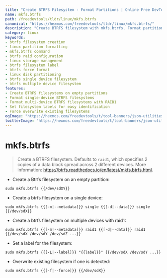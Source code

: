 ```yaml
---
title: "Create BTRFS Filesystem - Format Partitions | Online Free DevTools by Hexmos"
name: mkfs.btrfs
path: /freedevtools/tldr/linux/mkfs.btrfs
canonical: "https://hexmos.com/freedevtools/tldr/linux/mkfs.btrfs/"
description: "Create BTRFS filesystem with mkfs.btrfs. Format partitions and manage storage efficiently on Linux systems. Free online tool, no registration required."
category: linux
keywords:
- btrfs filesystem creation
- linux partition formatting
- mkfs.btrfs command
- btrfs raid configuration
- linux storage management
- btrfs filesystem label
- btrfs force format
- linux disk partitioning
- btrfs single device filesystem
- btrfs multiple device filesystem
features:
- Create BTRFS filesystems on empty partitions
- Format single-device BTRFS filesystems
- Format multi-device BTRFS filesystems with RAID1
- Set filesystem labels for easy identification
- Force overwrite existing filesystems
ogImage: "https://hexmos.com/freedevtools/t/tool-banners/json-utilities-banner.png"
twitterImage: "https://hexmos.com/freedevtools/t/tool-banners/json-utilities-banner.png"
---
```


# mkfs.btrfs

> Create a BTRFS filesystem.
> Defaults to `raid1`, which specifies 2 copies of a data block spread across 2 different devices.
> More information: <https://btrfs.readthedocs.io/en/latest/mkfs.btrfs.html>.

- Create a Btrfs filesystem on an empty partition:

`sudo mkfs.btrfs {{/dev/sdXY}}`

- Create a btrfs filesystem on a single device:

`sudo mkfs.btrfs {{[-m|--metadata]}} single {{[-d|--data]}} single {{/dev/sdX}}`

- Create a btrfs filesystem on multiple devices with raid1:

`sudo mkfs.btrfs {{[-m|--metadata]}} raid1 {{[-d|--data]}} raid1 {{/dev/sdX /dev/sdY /dev/sdZ ...}}`

- Set a label for the filesystem:

`sudo mkfs.btrfs {{[-L|--label]}} "{{label}}" {{/dev/sdX /dev/sdY ...}}`

- Overwrite existing filesystem if one is detected:

`sudo mkfs.btrfs {{[-f|--force]}} {{/dev/sdX}}`
